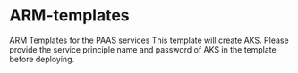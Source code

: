 # ARM-templates
ARM Templates for the PAAS services
This template will create AKS. Please provide the service principle name and password of AKS in the template before deploying.

